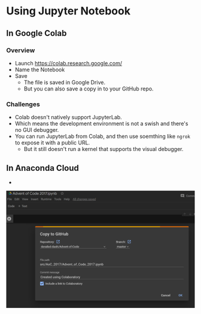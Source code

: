 # Using Jupyter Notebook

## In Google Colab

### Overview

- Launch https://colab.research.google.com/
- Name the Notebook
- Save
  - The file is saved in Google Drive.
  - But you can also save a copy in to your GitHub repo.

### Challenges

- Colab doesn't natively support JupyterLab.
- Which means the development environment is not a swish and there's no GUI debugger.
- You can run JupyterLab from Colab, and then use soemthing like `ngrok` to expose it with a public URL.
  - But it still doesn't run a kernel that supports the visual debugger.

## In Anaconda Cloud

- 


![Colab upload to GitHub](colab_upload_to_github.png)